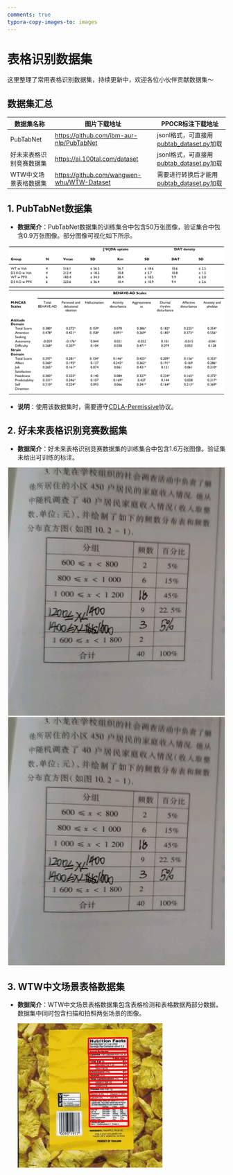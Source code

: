 ```yaml
---
comments: true
typora-copy-images-to: images
---
```



# 表格识别数据集

这里整理了常用表格识别数据集，持续更新中，欢迎各位小伙伴贡献数据集～

## 数据集汇总

| 数据集名称 |图片下载地址| PPOCR标注下载地址 |
|---|---|---|
| PubTabNet |<https://github.com/ibm-aur-nlp/PubTabNet>| jsonl格式，可直接用[pubtab_dataset.py](../../ppocr/data/pubtab_dataset.py)加载 |
| 好未来表格识别竞赛数据集 |<https://ai.100tal.com/dataset>| jsonl格式，可直接用[pubtab_dataset.py](../../ppocr/data/pubtab_dataset.py)加载 |
| WTW中文场景表格数据集 |<https://github.com/wangwen-whu/WTW-Dataset>| 需要进行转换后才能用[pubtab_dataset.py](../../ppocr/data/pubtab_dataset.py)加载 |

## 1. PubTabNet数据集

- **数据简介**：PubTabNet数据集的训练集合中包含50万张图像，验证集合中包含0.9万张图像。部分图像可视化如下所示。

<div align="center">
    <img src="./images/table_PubTabNet_demo/PMC524509_007_00.png" width="500">
    <img src="./images/table_PubTabNet_demo/PMC535543_007_01.png" width="500">
</div>

- **说明**：使用该数据集时，需要遵守[CDLA-Permissive](https://cdla.io/permissive-1-0/)协议。

## 2. 好未来表格识别竞赛数据集

- **数据简介**：好未来表格识别竞赛数据集的训练集合中包含1.6万张图像。验证集未给出可训练的标注。

<div align="center">
    <img src="./images/table_tal_demo/1.jpg" width="500">
    <img src="./images/table_tal_demo/2.jpg" width="500">
</div>

## 3. WTW中文场景表格数据集

- **数据简介**：WTW中文场景表格数据集包含表格检测和表格数据两部分数据，数据集中同时包含扫描和拍照两张场景的图像。

  ![img](./images/20210816_210413.gif)
